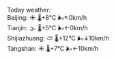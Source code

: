 Today weather:  
Beijing: ☀️   🌡️+8°C 🌬️↖0km/h  
Tianjin: 🌫  🌡️+5°C 🌬️←0km/h  
Shijiazhuang: ⛅️  🌡️+12°C 🌬️↓10km/h  
Tangshan: ☀️   🌡️+7°C 🌬️←10km/h  
